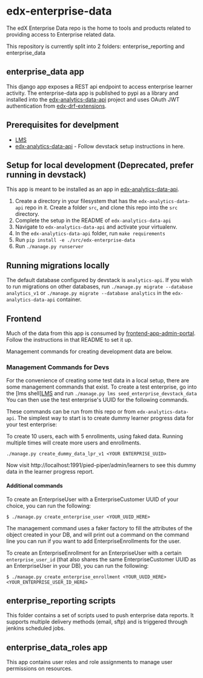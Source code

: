 # edx-enterprise-data
The edX Enterprise Data repo is the home to tools and products related to providing access to Enterprise related data.

This repository is currently split into 2 folders: enterprise_reporting and enterprise_data

## enterprise_data app
This django app exposes a REST api endpoint to access enterprise learner activity. The enterprise-data app is published
to pypi as a library and installed into the [edx-analytics-data-api](https://github.com/openedx/edx-analytics-data-api/) project
and uses OAuth JWT authentication from [edx-drf-extensions](https://github.com/openedx/edx-drf-extensions/blob/4569b9bf7e54a917d4acdd545b10c058c960dd1a/edx_rest_framework_extensions/auth/jwt/authentication.py#L17).

## Prerequisites for develpment
* [LMS](https://github.com/openedx/devstack)
* [edx-analytics-data-api](https://github.com/openedx/edx-analytics-data-api/) - Follow devstack setup instructions in here.

## Setup for local development (Deprecated, prefer running in devstack)
This app is meant to be installed as an app in [edx-analytics-data-api](https://github.com/openedx/edx-analytics-data-api/).
1. Create a directory in your filesystem that has the `edx-analytics-data-api` repo in it. Create a folder `src`, and clone this repo into the `src` directory.
1. Complete the setup in the README of `edx-analytics-data-api`
1. Navigate to `edx-analytics-data-api` and activate your virtualenv.
1. In the `edx-analytics-data-api` folder, run `make requirements`
1. Run `pip install -e ./src/edx-enterprise-data`
1. Run `./manage.py runserver`

## Running migrations locally
The default database configured by devstack is `analytics-api`. If you wish to run migrations on other databases,
run `./manage.py migrate --database analytics_v1` or `./manage.py migrate --database analytics` in the `edx-analytics-data-api` container.

## Frontend
Much of the data from this app is consumed by [frontend-app-admin-portal](https://github.com/openedx/frontend-app-admin-portal/).
Follow the instructions in that README to set it up.

Management commands for creating development data are below.

### Management Commands for Devs

For the convenience of creating some test data in a local setup, there are some management commands that exist.
To create a test enterprise, go into the [lms shell][LMS](https://github.com/openedx/devstack) and run `./manage.py lms seed_enterprise_devstack_data`
You can then use the test enterprise's UUID for the following commands.

These commands can be run from this repo or from `edx-analytics-data-api`.
The simplest way to start is to create dummy learner progress data for your test enterprise:

To create 10 users, each with 5 enrollments, using faked data. Running multiple times will create more users and enrollments.
```
./manage.py create_dummy_data_lpr_v1 <YOUR ENTERPRISE_UUID>
```

Now visit http://localhost:1991/pied-piper/admin/learners to see this dummy data in the learner progress report.

#### Additional commands

To create an EnterpriseUser with a EnterpriseCustomer UUID of your choice, you can run the following:

```
$ ./manage.py create_enterprise_user <YOUR_UUID_HERE>
```

The management command uses a faker factory to fill the attributes of the object created in your DB, and will print out a command on the command line you can run if you want to add EnterpriseEnrollments for the user.

To create an EnterpriseEnrollment for an EnterpriseUser with a certain `enterprise_user_id` (that also shares the same EnterpriseCustomer UUID as an EnterpriseUser in your DB), you can run the following:

```
$ ./manage.py create_enterprise_enrollment <YOUR_UUID_HERE> <YOUR_ENTERPRISE_USER_ID_HERE>
```


## enterprise_reporting scripts
This folder contains a set of scripts used to push enterprise data reports.
It supports multiple delivery methods (email, sftp) and is triggered through jenkins scheduled jobs.


## enterprise_data_roles app
This app contains user roles and role assignments to manage user permissions on resources.
